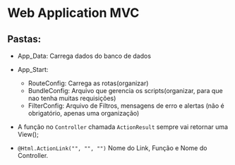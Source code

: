 # Web Application MVC

## Pastas:
* App_Data: Carrega dados do banco de dados
* App_Start: 
   * RouteConfig: Carrega as rotas(organizar)
   * BundleConfig: Arquivo que gerencia os scripts(organizar, para que nao tenha muitas requisições)
   * FilterConfig: Arquivo de Filtros, mensagens de erro e alertas (não é obrigatório, apenas uma organização)
   
* A função no `Controller` chamada `ActionResult` sempre vai retornar uma View();

* `@Html.ActionLink("", "", "")` Nome do Link, Função e Nome do Controller.



